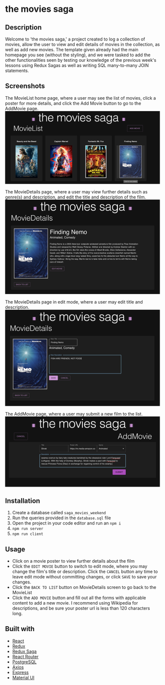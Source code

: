 # the movies saga

## Description

Welcome to 'the movies saga,' a project created to log a collection of movies, allow the user to view and edit details of movies in the collection, as well as add new movies. The template given already had the main homepage you see (without the styling), and we were tasked to add the other functionalities seen by testing our knowledge of the previous week's lessons using Redux Sagas as well as writing SQL many-to-many JOIN statements.

## Screenshots
The MovieList home page, where a user may see the list of movies, click a poster for more details, and click the Add Movie button to go to the AddMovie page.
![homepage](./public/images/screenshots/homepage.png)

The MovieDetails page, where a user may view further details such as genre(s) and description, and edit the title and description of the film.
![details page](./public/images/screenshots/details.png)

The MovieDetails page in edit mode, where a user may edit title and description.
![edit page](./public/images/screenshots/edit.png)

The AddMovie page, where a user may submit a new film to the list.
![add page](./public/images/screenshots/add.png)

## Installation
1. Create a database called `saga_movies_weekend`
2. Run the queries provided in the `database.sql` file
3. Open the project in your code editor and run an `npm i`
4. `npm run server`
5. `npm run client`

## Usage
- Click on a movie poster to view further details about the film
- Click the `EDIT MOVIE` button to switch to edit mode, where you may change the film's title or description. Click the `CANCEL` button any time to leave edit mode without committing changes, or click `SAVE` to save your changes.
- Click the `BACK TO LIST` button on MovieDetails screen to go back to the MovieList
- Click the `ADD MOVIE` button and fill out all the forms with applicable content to add a new movie. I recommend using Wikipedia for descriptions, and be sure your poster url is less than 120 characters long.

## Built with
- [React](https://react.dev)
- [Redux](https://react-redux.js.org/)
- [Redux Saga](https://redux-saga.js.org/)
- [React Router](https://reactrouter.com/en/main)
- [PostgreSQL](https://www.postgresql.org/)
- [Axios](https://axios-http.com/docs/intro)
- [Express](https://expressjs.com/)
- [Material UI](https://mui.com/material-ui/getting-started/overview/)